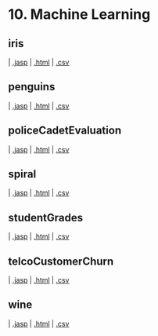 # 10. Machine Learning 



## iris 
 |  [.jasp](https://github.com/jasp-stats/jasp-data-library/raw/main/iris/iris.jasp) |  [.html](https://htmlpreview.github.io/?https://github.com/jasp-stats/jasp-data-library/blob/main/iris/index.html) |  [.csv](https://raw.githubusercontent.com/jasp-stats/jasp-data-library/main/iris/iris.csv)

## penguins 
 |  [.jasp](https://github.com/jasp-stats/jasp-data-library/raw/main/penguins/penguins.jasp) |  [.html](https://htmlpreview.github.io/?https://github.com/jasp-stats/jasp-data-library/blob/main/penguins/index.html) |  [.csv](https://raw.githubusercontent.com/jasp-stats/jasp-data-library/main/penguins/penguins.csv)

## policeCadetEvaluation 
 |  [.jasp](https://github.com/jasp-stats/jasp-data-library/raw/main/policeCadetEvaluation/policeCadetEvaluation.jasp) |  [.html](https://htmlpreview.github.io/?https://github.com/jasp-stats/jasp-data-library/blob/main/policeCadetEvaluation/index.html) |  [.csv](https://raw.githubusercontent.com/jasp-stats/jasp-data-library/main/policeCadetEvaluation/policeCadetEvaluation.csv)

## spiral 
 |  [.jasp](https://github.com/jasp-stats/jasp-data-library/raw/main/spiral/spiral.jasp) |  [.html](https://htmlpreview.github.io/?https://github.com/jasp-stats/jasp-data-library/blob/main/spiral/index.html) |  [.csv](https://raw.githubusercontent.com/jasp-stats/jasp-data-library/main/spiral/spiral.csv)

## studentGrades 
 |  [.jasp](https://github.com/jasp-stats/jasp-data-library/raw/main/studentGrades/studentGrades.jasp) |  [.html](https://htmlpreview.github.io/?https://github.com/jasp-stats/jasp-data-library/blob/main/studentGrades/index.html) |  [.csv](https://raw.githubusercontent.com/jasp-stats/jasp-data-library/main/studentGrades/studentGrades.csv)

## telcoCustomerChurn 
 |  [.jasp](https://github.com/jasp-stats/jasp-data-library/raw/main/telcoCustomerChurn/telcoCustomerChurn.jasp) |  [.html](https://htmlpreview.github.io/?https://github.com/jasp-stats/jasp-data-library/blob/main/telcoCustomerChurn/index.html) |  [.csv](https://raw.githubusercontent.com/jasp-stats/jasp-data-library/main/telcoCustomerChurn/telcoCustomerChurn.csv)

## wine 
 |  [.jasp](https://github.com/jasp-stats/jasp-data-library/raw/main/wine/wine.jasp) |  [.html](https://htmlpreview.github.io/?https://github.com/jasp-stats/jasp-data-library/blob/main/wine/index.html) |  [.csv](https://raw.githubusercontent.com/jasp-stats/jasp-data-library/main/wine/wine.csv)
